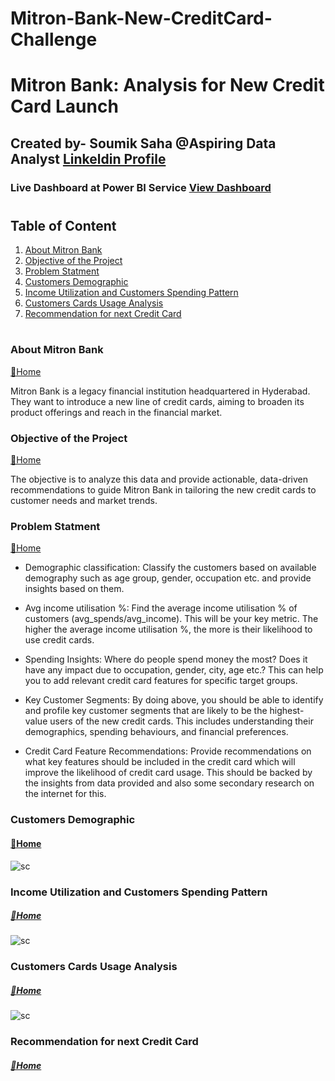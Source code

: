 # Mitron-Bank-New-CreditCard-Challenge
# Mitron Bank: Analysis for New Credit Card Launch 

## Created by- Soumik Saha @Aspiring Data Analyst [Linkeldin Profile](https://www.linkedin.com/in/soumiksaha07/)
### Live Dashboard at Power BI Service [View Dashboard](https://app.powerbi.com/view?r=eyJrIjoiNmY0ZjQzYjItZjdhNy00OGYwLWI2MTUtN2YwMzJhZDkyMjM1IiwidCI6IjYwMzM3M2YyLWIwOTctNGZhMS05MjRlLTUwZGMwOTI4NDYyMCJ9)
<!-- ### Presentation ppt at Canva [Link](https://www.canva.com/design/DAF4cPSsnUU/14YqtWQOic0R7VCEVx8T6w/edit?utm_content=DAF4cPSsnUU&utm_campaign=designshare&utm_medium=link2&utm_source=sharebutton) -->

#
## Table of Content
1. [About Mitron Bank](#about-mitron-bank)
2. [Objective of the Project](#objective-of-the-project)
3. [Problem Statment](#problem-statment)
4. [Customers Demographic](#customers-demographic)
5. [Income Utilization and Customers Spending Pattern](#income-utilization-and-customers-spending-pattern)
6. [Customers Cards Usage Analysis](#customers-cards-usage-analysis)
7. [Recommendation for next Credit Card](#recommendation-for-next-credit-card)




#
### About Mitron Bank 
[🔁Home](#table-of-content)

Mitron Bank is a legacy financial institution headquartered in Hyderabad. They want to introduce a new line of credit cards, aiming to broaden its product offerings and reach in the financial market.

### Objective of the Project 
 [🔁Home](#table-of-content)

The objective is to analyze this data and provide actionable, data-driven recommendations to guide Mitron Bank in tailoring the new credit cards to customer needs and market trends. 

### Problem Statment   
[🔁Home](#table-of-content)

 * Demographic classification: Classify the customers based on available demography such as age group, gender, occupation etc. and provide insights based on them.
   
 * Avg income utilisation %: Find the average income utilisation % of customers (avg_spends/avg_income). This will be your key metric. The higher the average income utilisation %, the more is their likelihood to use credit cards.
   
 * Spending Insights: Where do people spend money the most? Does it have any impact due to occupation, gender, city, age etc.? This can help you to add relevant credit card features for specific target groups.

 * Key Customer Segments: By doing above, you should be able to identify and profile key customer segments that are likely to be the highest-value users of the new credit cards. This includes understanding their demographics, spending behaviours, and financial preferences. 

 * Credit Card Feature Recommendations: Provide recommendations on what key features should be included in the credit card which will improve the likelihood of credit card usage. This should be backed by the insights from data provided and also some secondary research on the internet for this.

### Customers Demographic
#### [🔁Home](#table-of-content)

![sc](https://github.com/soumiksaha07/Mitron-Bank-New-CreditCard-Challenge/blob/main/Dashboard%20Glimpse/Screenshot%202024-09-13%20133321.png)

### Income Utilization and Customers Spending Pattern
##### [🔁Home](#table-of-content)

![sc](https://github.com/soumiksaha07/Mitron-Bank-New-CreditCard-Challenge/blob/main/Dashboard%20Glimpse/Screenshot%202024-09-13%20133340.png)

### Customers Cards Usage Analysis
##### [🔁Home](#table-of-content)

![sc](https://github.com/soumiksaha07/Mitron-Bank-New-CreditCard-Challenge/blob/main/Dashboard%20Glimpse/Screenshot%202024-09-13%20133400.png)

### Recommendation for next Credit Card
##### [🔁Home](#table-of-content)


